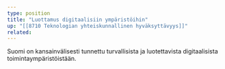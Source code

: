 ```yaml
---
type: position
title: "Luottamus digitaalisiin ympäristöihin"
up: "[[8710 Teknologian yhteiskunnallinen hyväksyttävyys]]"
related:
---
```


Suomi on kansainvälisesti tunnettu turvallisista ja luotettavista digitaalisista toimintaympäristöistään.